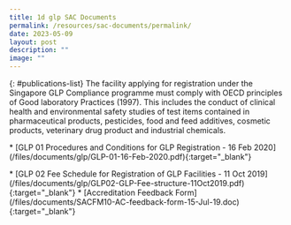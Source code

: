 ```yaml
---
title: 1d glp SAC Documents
permalink: /resources/sac-documents/permalink/
date: 2023-05-09
layout: post
description: ""
image: ""
---
```

  
{: #publications-list}
The facility applying for registration under the Singapore GLP Compliance programme must comply with OECD principles of Good laboratory Practices (1997).  This includes the conduct of clinical health and environmental safety studies of test items contained in pharmaceutical products, pesticides, food and feed additives, cosmetic products, veterinary drug product and industrial chemicals.

<!-- COMMENT: The {:target="\_blank"} syntax at the end of the Markdown document links is used to open the document in a new window tab -->

<!-- NOTE: changes to GLP 01 must also be updated in 'Services -> Apply for Accreditation' -->
\* \[GLP 01 Procedures and Conditions for GLP Registration - 16 Feb 2020\](/files/documents/glp/GLP-01-16-Feb-2020.pdf){:target="\_blank"}
<!-- NOTE: changes to GLP02 Fees Schedule Fees Schedule must also be updated in 'Services -> Apply for Accreditation' -->
\* \[GLP 02 Fee Schedule for Registration of GLP Facilities - 11 Oct 2019\](/files/documents/glp/GLP02-GLP-Fee-structure-11Oct2019.pdf){:target="\_blank"}
\* \[Accreditation Feedback Form\](/files/documents/SACFM10-AC-feedback-form-15-Jul-19.doc){:target="\_blank"}